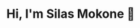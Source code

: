 # Hi, I'm Silas Mokone 👋

<!--
**KingSila/KingSila** is a ✨ _special_ ✨ repository because its `README.md` (this file) appears on your GitHub profile.

Here are some ideas to get you started:

- 🔭 I’m currently working as backend developer for one the Telco's in South-Africa.
- 🌱 I’m currently learning React and Javascript
- 👯 I’m looking to collaborate on open source projects and being proficient in React.

- 💬 Ask me about ...
- 📫 How to reach me: ...
- 😄 Pronouns: ...
- ⚡ Fun fact: ...
-->
